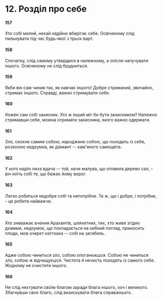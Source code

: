 # 12. Розділ про себе

#### 157

Хто собі милий, нехай надійно вберігає себе. Освіченому слід пильнувати під час будь-якої з трьох варт.

#### 158

Спочатку, слід самому утвердися в належному, а опісля напучувати іншого. Освіченому не слід брудниться.

#### 159

Якби він сам чинив так, як навчає іншого! Добре стриманий, звичайно, стримає іншого. Справді, важко стримувати себе.

#### 160

Кожен сам собі захисник. Хто ж інший міг би бути захисником? Належно стримавши себе, можна отримати захисника, якого важко одержати.

#### 161

Зло, скоєне самим собою, народжене собою, що походить із себе, розколює недоумка, як діамант -- кам'яного самоцвіта.

#### 162

У кого надто лиха вдача -- той, наче малува, що оповила дерево сал, - він коїть собі те, що бажає йому ворог.

#### 163

Легко робиться недобре собі та непотрібне. Те ж, що і добре, і потрібне, - це робити найважче.

#### 164

Хто зневажає вчення Арахантів, шляхетних, тих, хто живе згідно дхамми, недоумок, що покладається на хибний погляд, приносить плоди, мов очерет каттхака -- собі на загибель.

#### 165

Адже собою чиниться зло, собою опоганюєшся. Собою не чиниться зло, собою ж відчищуєшся. Чистота й нечисть походять із самого себе. Жодному не очистити іншого.

#### 166

Не слід нехтувати своїм благом заради блага іншого, хоч і великого. Збагнувши своє благо, слід визискувати блага справжнього.
